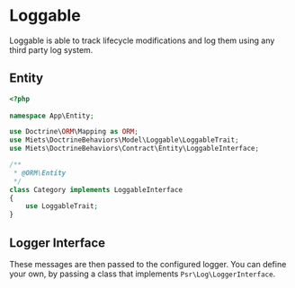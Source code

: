 # Loggable

Loggable is able to track lifecycle modifications and log them using any third party log system.

## Entity

```php
<?php
 
namespace App\Entity;

use Doctrine\ORM\Mapping as ORM;
use Miets\DoctrineBehaviors\Model\Loggable\LoggableTrait;
use Miets\DoctrineBehaviors\Contract\Entity\LoggableInterface;

/**
 * @ORM\Entity
 */
class Category implements LoggableInterface
{
    use LoggableTrait;
}
```

## Logger Interface

These messages are then passed to the configured logger.
You can define your own, by passing a class that implements `Psr\Log\LoggerInterface`.
